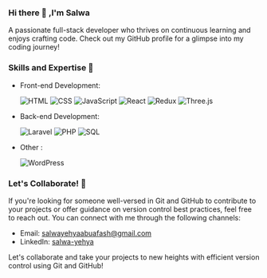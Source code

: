 ### Hi there 👋 ,I'm Salwa

A passionate full-stack developer who thrives on continuous learning and enjoys crafting code. Check out my GitHub profile for a glimpse into my coding journey!


### Skills and Expertise 🚀

- Front-end Development:
  
  ![HTML](https://img.shields.io/badge/-HTML-orange)
  ![CSS](https://img.shields.io/badge/-CSS-blue)
  ![JavaScript](https://img.shields.io/badge/-JavaScript-yellow)
  ![React](https://img.shields.io/badge/-React-blue)
  ![Redux](https://img.shields.io/badge/-Redux-purple)
  ![Three.js](https://img.shields.io/badge/-Three.js-green)

- Back-end Development:
  
  ![Laravel](https://img.shields.io/badge/-Laravel-red)
  ![PHP](https://img.shields.io/badge/-PHP-purple)
  ![SQL](https://img.shields.io/badge/-SQL-orange)

- Other :
  
  ![WordPress](https://img.shields.io/badge/-WordPress-blue)

### Let's Collaborate! 🤝

If you're looking for someone well-versed in Git and GitHub to contribute to your projects or offer guidance on version control best practices, feel free to reach out. You can connect with me through the following channels:

- Email: [salwayehyaabuafash@gmail.com](mailto:salwayehyaabuafash@gmail.com)
- LinkedIn: [salwa-yehya](https://www.linkedin.com/in/salwa-yehya-794236253/)

Let's collaborate and take your projects to new heights with efficient version control using Git and GitHub!
